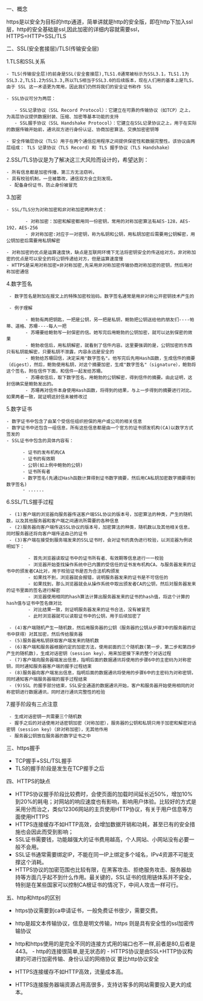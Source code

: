 一、概念

https是以安全为目标的http通道，简单讲就是http的安全版，即在http下加入ssl层，http的安全基础是ssl,因此加密的详细内容就需要ssl，HTTPS=HTTP+SSL/TLS

二、SSL(安全套接层)/TLS(传输安全层)

1.TLS和SSL关系

    - TLS(传输安全层)的前身是SSL(安全套接层),TLS1.0通常被标示为SSL3.1，TLS1.1为SSL3.2,TLS1.2为SSL3.3,所以TLS相当于SSL3.0的后续版本，现在人们用的基本上是TLS，由于 SSL 这一术语更为常用，因此我们仍然将我们的安全证书称作 SSL

    - SSL协议可分为两层： 
  
       - SSL记录协议（SSL Record Protocol）：它建立在可靠的传输协议（如TCP）之上，为高层协议提供数据封装、压缩、加密等基本功能的支持
       - SSL握手协议（SSL Handshake Protocol）：它建立在SSL记录协议之上，用于在实际的数据传输开始前，通讯双方进行身份认证、协商加密算法、交换加密密钥等

    - 安全传输层协议（TLS）用于在两个通信应用程序之间提供保密性和数据完整性。该协议由两层组成： TLS 记录协议（TLS Record）和 TLS 握手协议（TLS Handshake）

2.SSL/TLS协议是为了解决这三大风险而设计的，希望达到：

    - 所有信息都是加密传播，第三方无法窃听。
    - 具有校验机制，一旦被篡改，通信双方会立刻发现。
     - 配备身份证书，防止身份被冒充

3.加密
  
    - SSL/TLS分为对称加密和非对称加密两种方式：

           - 对称加密：加密和解密都用同一份密钥，常用的对称加密算法有AES-128，AES-192，AES-256
           - 非对称加密:对应于一对密钥，称为私钥和公钥，用私钥加密后需要用公钥解密，用公钥加密后需要用私钥解密

    - 对称加密的优点是运算速度快，缺点是互联网环境下无法将密钥安全的传送给对方。非对称加密的优点是可以安全的将公钥传递给对方，但是运算速度慢
    - HTTPS是采用对称加密+非对称加密,先采用非对称加密传输协商对称加密的密钥，然后用对称加密通信

4.数字签名

     - 数字签名是附加在报文上的特殊加密校验码。数字签名通常是用非对称公开密钥技术产生的
     
     - 例子理解

           - 鲍勃有两把钥匙，一把是公钥，另一把是私钥，鲍勃把公钥送给他的朋友们----帕蒂、道格、苏珊----每人一把
           - 苏珊要给鲍勃写一封保密的信。她写完后用鲍勃的公钥加密，就可以达到保密的效果
           - 鲍勃收信后，用私钥解密，就看到了信件内容。这里要强调的是，公钥加密的东西只有私钥能解密，只要私钥不泄露，内容永远是安全的
           - 鲍勃给苏珊回信，决定采用"数字签名"。他写完后先用Hash函数，生成信件的摘要（digest），然后，鲍勃使用私钥，对这个摘要加密，生成"数字签名"（signature），鲍勃将这个签名，附在信件下面，和信件一起发给苏珊。
           - 苏珊收信后，取下数字签名，用鲍勃的公钥解密，得到信件的摘要。由此证明，这封信确实是鲍勃发出的。
           - 苏珊再对信件本身使用Hash函数，将得到的结果，与上一步得到的摘要进行对比。如果两者一致，就证明这封信未被修改过

5.数字证书

    - 数字证书中包含了由某个受信任组织担保的用户或公司的相关信息
    - 数字证书中还包含一组信息，所有这些信息都是由一个官方的证书颁发机构(CA)以数字方式签发的
    - SSL证书中包含的具体内容有：

          - 证书的发布机构CA
          - 证书的有效期
          - 公钥(如上例中鲍勃的公钥)
          - 证书所有者
          - 数字签名(先通过Hash函数计算得到证书数字摘要，然后用CA私钥加密数字摘要得到数字签名)
          - ......
   

6.SSL/TLS握手过程

     - (1)客户端的浏览器向服务器传送客户端SSL协议的版本号，加密算法的种类，产生的随机数，以及其他服务器和客户端之间通讯所需要的各种信息
     - (2)服务器向客户端传送SSL协议的版本号，加密算法的种类，随机数以及其他相关信息，同时服务器还将向客户端传送自己的证书
     - (3)客户端在接受到服务端发来的SSL证书时，会对证书的真伪进行校验，以浏览器为例说明如下：

            - 首先浏览器读取证书中的证书所有者、有效期等信息进行一一校验
            - 浏览器开始查找操作系统中已内置的受信任的证书发布机构CA，与服务器发来的证书中的颁发者CA比对，用于校验证书是否为合法机构颁发 
            - 如果找不到，浏览器就会报错，说明服务器发来的证书是不可信任的
            - 如果找到，那么浏览器就会从操作系统中取出颁发者CA的公钥，然后对服务器发来的证书里面的签名进行解密
            - 浏览器使用相同的hash算法计算出服务器发来的证书的hash值，将这个计算的hash值与证书中签名做对比
            - 对比结果一致，则证明服务器发来的证书合法，没有被冒充
            - 此时浏览器就可以读取证书中的公钥，用于后续加密了

     - (4)客户端随机产生一随机数，然后用服务器的公钥（服务器的公钥从步骤3中的服务器的证书中获得）对其加密，然后传给服务器
     - (5)服务器用私钥获取客户端发来的随机数
     - (6)客户端和服务器根据约定的加密方法，使用前面的三个随机数(第一步，第二步和第四步产生的随机数)，生成对话密钥（session key），用来加密接下来的整个对话过程
     - (7)客户端向服务器端发出信息，指明后面的数据通讯将使用的步骤6中的主密码为对称密钥，同时通知服务器客户端的握手过程结束
     - (8)服务器向客户端发出信息，指明后面的数据通讯将使用的步骤6中的主密码为对称密钥，同时通知客户端服务器端的握手过程结束
     - (9)SSL 的握手部分结束，SSL安全通道的数据通讯开始，客户和服务器开始使用相同的对称密钥进行数据通讯，同时进行通讯完整性的检验

7.握手阶段有三点注意

     - 生成对话密钥一共需要三个随机数
     - 握手之后的对话使用对话密钥加密（对称加密），服务器的公钥和私钥只用于加密和解密对话密钥（session key）（非对称加密），无其他作用
     - 服务器公钥放在服务器的数字证书之中

三、https握手

   - TCP握手+SSL/TSL握手
   - TLS的握手阶段是发生在TCP握手之后

四、HTTPS的缺点

   - HTTPS协议握手阶段比较费时，会使页面的加载时间延长近50%，增加10%到20%的耗电；对网站的响应速度也有影响，影响用户体验。比较好的方式是采用分而治之，类似12306网站的主页使用HTTP协议，有关于用户信息等方面使用HTTPS
   - HTTPS连接缓存不如HTTP高效，会增加数据开销和功耗，甚至已有的安全措施也会因此而受到影响；
   - SSL证书需要钱，功能越强大的证书费用越高，个人网站、小网站没有必要一般不会用。
   - SSL证书通常需要绑定IP，不能在同一IP上绑定多个域名，IPv4资源不可能支撑这个消耗。
   - HTTPS协议的加密范围也比较有限，在黑客攻击、拒绝服务攻击、服务器劫持等方面几乎起不到什么作用。最关键的，SSL证书的信用链体系并不安全，特别是在某些国家可以控制CA根证书的情况下，中间人攻击一样可行。


五、http和https的区别

   - https协议需要到ca申请证书，一般免费证书很少，需要交费。 
   - http是超文本传输协议，信息是明文传输，https 则是具有安全性的ssl加密传输协议 
   - http和https使用的是完全不同的连接方式用的端口也不一样,前者是80,后者是443。 
         - http的连接很简单,是无状态的 
         - HTTPS协议是由SSL+HTTP协议构建的可进行加密传输、身份认证的网络协议 要比http协议安全

   - HTTPS连接缓存不如HTTP高效，流量成本高。
   - HTTPS连接服务器端资源占用高很多，支持访客多的网站需要投入更大的成本。
   

